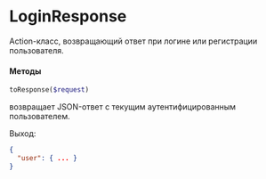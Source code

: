 # LoginResponse

Action-класс, возвращающий ответ при логине или регистрации пользователя.

#### Методы
```php
toResponse($request) 
```

возвращает JSON-ответ с текущим аутентифицированным пользователем.

Выход: 
```json
{
  "user": { ... } 
}
```




